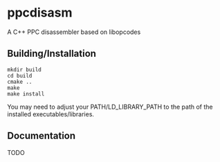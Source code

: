 # ppcdisasm
A C++ PPC disassembler based on libopcodes

## Building/Installation
```
mkdir build
cd build
cmake ..
make
make install
```
You may need to adjust your PATH/LD_LIBRARY_PATH to the path of the installed executables/libraries.

## Documentation
TODO